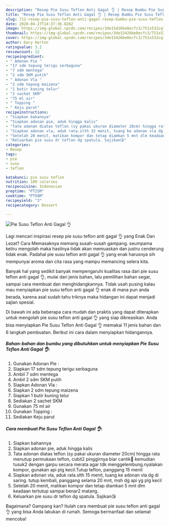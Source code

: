 ```yaml
---
description: "Resep Pie Susu Teflon Anti Gagal 👌 | Resep Bumbu Pie Susu Teflon Anti Gagal 👌 Yang Bikin Ngiler"
title: "Resep Pie Susu Teflon Anti Gagal 👌 | Resep Bumbu Pie Susu Teflon Anti Gagal 👌 Yang Bikin Ngiler"
slug: 712-resep-pie-susu-teflon-anti-gagal-resep-bumbu-pie-susu-teflon-anti-gagal-yang-bikin-ngiler
date: 2020-04-27T14:37:36.826Z
image: https://img-global.cpcdn.com/recipes/3de15426be0ecfc3/751x532cq70/pie-susu-teflon-anti-gagal-👌-foto-resep-utama.jpg
thumbnail: https://img-global.cpcdn.com/recipes/3de15426be0ecfc3/751x532cq70/pie-susu-teflon-anti-gagal-👌-foto-resep-utama.jpg
cover: https://img-global.cpcdn.com/recipes/3de15426be0ecfc3/751x532cq70/pie-susu-teflon-anti-gagal-👌-foto-resep-utama.jpg
author: Gary Horton
ratingvalue: 3.2
reviewcount: 12
recipeingredient:
- " Adonan Pie "
- "17 sdm tepung terigu serbaguna"
- "7 sdm mentega"
- "2 sdm SKM putih"
- " Adonan Vla "
- "2 sdm tepung maizena"
- "1 butir kuning telur"
- "2 sachet SKM"
- "75 ml air"
- " Topping "
- " Keju parut"
recipeinstructions:
- "Siapkan bahannya"
- "Siapkan adonan pie, aduk hingga kalis"
- "Tata adonan diatas teflon (sy pakai ukuran diameter 20cm) hingga rata menutup permukaan teflon, cubit2 pinggirnya biar cantik💃 kemudian tusuk2 dengan garpu secara merata agar tdk menggelembung.nyalakan kompor, gunakan api plg kecil.Tutup teflon, panggang 15 menit"
- "Siapkan adonan vla, aduk rata.slth 15 menit, tuang ke adonan vla dg di saring. tutup kembali, panggang selama 20 mnt, msh dg api yg plg kecil"
- "Setelah 20 menit, matikan kompor dan tetap diamkan 5 mnt dlm keadaan tertutup sampai benar2 matang."
- "Keluarkan pie susu dr teflon dg spatula. Sajikan😘"
categories:
- Resep
tags:
- pie
- susu
- teflon

katakunci: pie susu teflon 
nutrition: 189 calories
recipecuisine: Indonesian
preptime: "PT25M"
cooktime: "PT58M"
recipeyield: "3"
recipecategory: Dessert

---
```



![Pie Susu Teflon Anti Gagal 👌](https://img-global.cpcdn.com/recipes/3de15426be0ecfc3/751x532cq70/pie-susu-teflon-anti-gagal-👌-foto-resep-utama.jpg)

Lagi mencari inspirasi resep pie susu teflon anti gagal 👌 yang Enak Dan Lezat? Cara Memasaknya memang susah-susah gampang. seumpama keliru mengolah maka hasilnya tidak akan memuaskan dan justru cenderung tidak enak. Padahal pie susu teflon anti gagal 👌 yang enak harusnya sih mempunyai aroma dan cita rasa yang mampu memancing selera kita.

Banyak hal yang sedikit banyak mempengaruhi kualitas rasa dari pie susu teflon anti gagal 👌, mulai dari jenis bahan, lalu pemilihan bahan segar, sampai cara membuat dan menghidangkannya. Tidak usah pusing kalau mau menyiapkan pie susu teflon anti gagal 👌 enak di mana pun anda berada, karena asal sudah tahu triknya maka hidangan ini dapat menjadi sajian spesial.




Di bawah ini ada beberapa cara mudah dan praktis yang dapat diterapkan untuk mengolah pie susu teflon anti gagal 👌 yang siap dikreasikan. Anda bisa menyiapkan Pie Susu Teflon Anti Gagal 👌 memakai 11 jenis bahan dan 6 langkah pembuatan. Berikut ini cara dalam menyiapkan hidangannya.

<!--inarticleads1-->

##### Bahan-bahan dan bumbu yang dibutuhkan untuk menyiapkan Pie Susu Teflon Anti Gagal 👌:

1. Gunakan  Adonan Pie :
1. Siapkan 17 sdm tepung terigu serbaguna
1. Ambil 7 sdm mentega
1. Ambil 2 sdm SKM putih
1. Siapkan  Adonan Vla :
1. Siapkan 2 sdm tepung maizena
1. Siapkan 1 butir kuning telur
1. Sediakan 2 sachet SKM
1. Gunakan 75 ml air
1. Gunakan  Topping :
1. Sediakan  Keju parut




<!--inarticleads2-->

##### Cara membuat Pie Susu Teflon Anti Gagal 👌:

1. Siapkan bahannya
1. Siapkan adonan pie, aduk hingga kalis
1. Tata adonan diatas teflon (sy pakai ukuran diameter 20cm) hingga rata menutup permukaan teflon, cubit2 pinggirnya biar cantik💃 kemudian tusuk2 dengan garpu secara merata agar tdk menggelembung.nyalakan kompor, gunakan api plg kecil.Tutup teflon, panggang 15 menit
1. Siapkan adonan vla, aduk rata.slth 15 menit, tuang ke adonan vla dg di saring. tutup kembali, panggang selama 20 mnt, msh dg api yg plg kecil
1. Setelah 20 menit, matikan kompor dan tetap diamkan 5 mnt dlm keadaan tertutup sampai benar2 matang.
1. Keluarkan pie susu dr teflon dg spatula. Sajikan😘




Bagaimana? Gampang kan? Itulah cara membuat pie susu teflon anti gagal 👌 yang bisa Anda lakukan di rumah. Semoga bermanfaat dan selamat mencoba!
